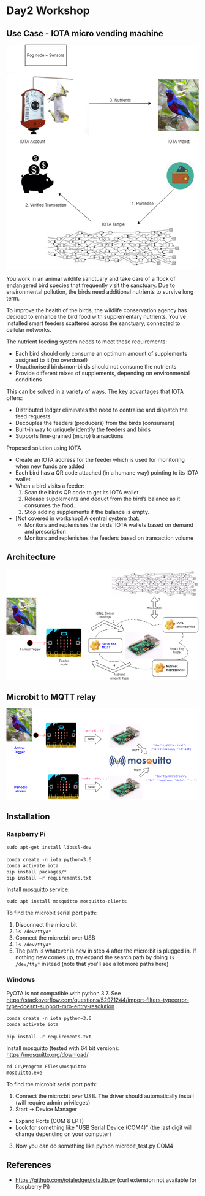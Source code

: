 # Day2 Workshop

## Use Case - IOTA micro vending machine

![use_case](assets/use_case.png)

You work in an animal wildlife sanctuary and take care of a flock of endangered bird species that frequently visit the sanctuary. Due to environmental pollution, the birds need additional nutrients to survive long term.

To improve the health of the birds, the wildlife conservation agency has decided to enhance the bird food with supplementary nutrients. You’ve installed smart feeders scattered across the sanctuary, connected to cellular networks.

The nutrient feeding system needs to meet these requirements:
- Each bird should only consume an optimum amount of supplements assigned to it (no overdose!)
- Unauthorised birds/non-birds should not consume the nutrients
- Provide different mixes of supplements, depending on environmental conditions

This can be solved in a variety of ways. The key advantages that IOTA offers:
- Distributed ledger eliminates the need to centralise and dispatch the feed requests
- Decouples the feeders (producers) from the birds (consumers)
- Built-in way to uniquely identify the feeders and birds
- Supports fine-grained (micro) transactions

Proposed solution using IOTA
- Create an IOTA address for the feeder which is used for monitoring when new funds are added
- Each bird has a QR code attached (in a humane way) pointing to its IOTA wallet
- When a bird visits a feeder:
  1. Scan the bird’s QR code to get its IOTA wallet
  2. Release supplements and deduct from the bird’s balance as it consumes the food. 
  3. Stop adding supplements if the balance is empty.
- [Not covered in workshop] A central system that:
  - Monitors and replenishes the birds’ IOTA wallets based on demand and prescription
  -  Monitors and replenishes the feeders based on transaction volume

## Architecture
![architecture](assets/architecture.png)

## Microbit to MQTT relay
![relay](assets/microbit_to_mqtt.png)

## Installation
### Raspberry Pi
```
sudo apt-get install libssl-dev

conda create -n iota python=3.6
conda activate iota
pip install packages/*
pip install –r requirements.txt

```

Install mosquitto service:
```
sudo apt install mosquitto mosquitto-clients
```

To find the microbit serial port path:
1. Disconnect the micro:bit
2. `ls /dev/ttyA*`
3. Connect the micro:bit over USB
4. `ls /dev/ttyA*`
5. The path is whatever is new in step 4 after the micro:bit is plugged in. If nothing new comes up, try expand the search path by doing `ls /dev/tty*` instead (note that you'll see a lot more paths here)

### Windows
PyOTA is not compatible with python 3.7. See https://stackoverflow.com/questions/52971244/import-filters-typeerror-type-doesnt-support-mro-entry-resolution

```
conda create -n iota python=3.6
conda activate iota

pip install -r requirements.txt
```

Install mosquitto (tested with 64 bit version): https://mosquitto.org/download/
```
cd C:\Program Files\mosquitto
mosquitto.exe
```

To find the microbit serial port path:
1. Connect the micro:bit over USB. The driver should automatically install (will require admin privileges)
2. Start -> Device Manager
  - Expand Ports (COM & LPT)
  - Look for something like "USB Serial Device (COM4)" (the last digit will change depending on your computer)
3. Now you can do something like python microbit_test.py COM4


## References
- https://github.com/iotaledger/iota.lib.py (curl extension not available for Raspberry Pi)

